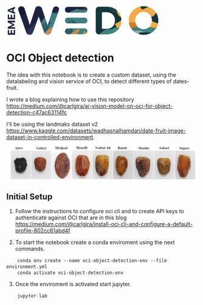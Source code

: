 <img src="img/emea-wedo.png" alt="WEDO" width="400"/>

# OCI Object detection

The idea with this notebook is to create a custom dataset, using the datalabeling and vision service of OCI, to detect different types of dates-fruit.

I wrote a blog explaining how to use this repository https://medium.com/@carlgira/ai-vision-model-on-oci-for-object-detection-c47ac63114fc


I'll be using the landmaks dataset v2 https://www.kaggle.com/datasets/wadhasnalhamdan/date-fruit-image-dataset-in-controlled-environment.

<img src="img/dataset-cover.png"/>

## Initial Setup

1. Follow the instructions to configure oci cli and to create API keys to authenticate against OCI that are in this blog https://medium.com/@carlgira/install-oci-cli-and-configure-a-default-profile-802cc61abd4f

2. To start the notebook create a conda enviroment using the next commands.

```
    conda env create --name oci-object-detection-env --file environment.yml
    conda activate oci-object-detection-env
```

3. Once the enviroment is activated start jupyter.

```
    jupyter-lab
```

